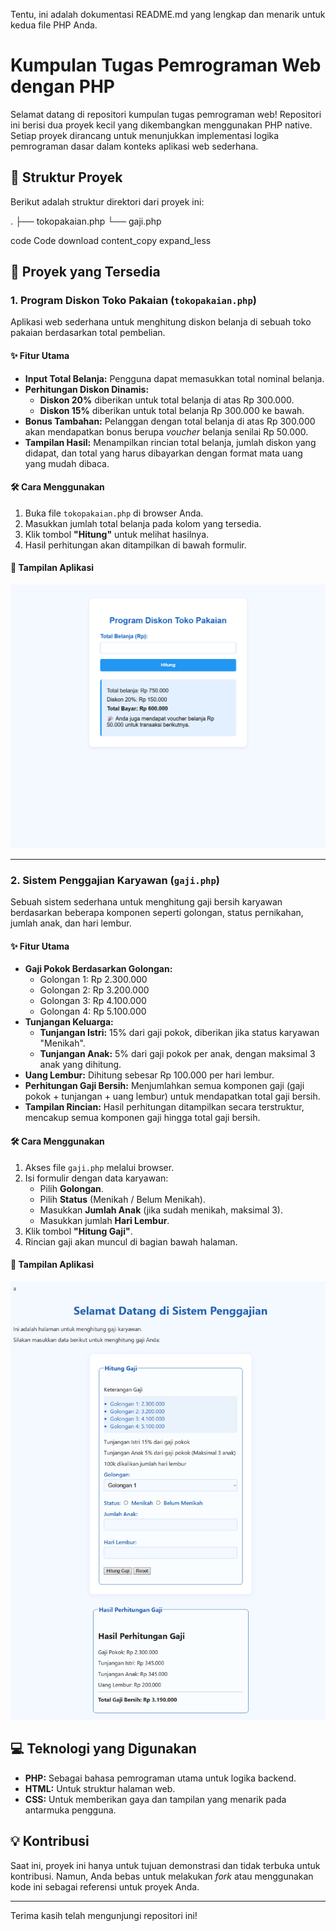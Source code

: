 Tentu, ini adalah dokumentasi README.md yang lengkap dan menarik untuk kedua file PHP Anda.

# Kumpulan Tugas Pemrograman Web dengan PHP

Selamat datang di repositori kumpulan tugas pemrograman web! Repositori ini berisi dua proyek kecil yang dikembangkan menggunakan PHP native. Setiap proyek dirancang untuk menunjukkan implementasi logika pemrograman dasar dalam konteks aplikasi web sederhana.

## 📂 Struktur Proyek

Berikut adalah struktur direktori dari proyek ini:

.
├── tokopakaian.php
└── gaji.php

code
Code
download
content_copy
expand_less
## 🚀 Proyek yang Tersedia

### 1. Program Diskon Toko Pakaian (`tokopakaian.php`)

Aplikasi web sederhana untuk menghitung diskon belanja di sebuah toko pakaian berdasarkan total pembelian.

#### ✨ Fitur Utama

*   **Input Total Belanja:** Pengguna dapat memasukkan total nominal belanja.
*   **Perhitungan Diskon Dinamis:**
    *   **Diskon 20%** diberikan untuk total belanja di atas Rp 300.000.
    *   **Diskon 15%** diberikan untuk total belanja Rp 300.000 ke bawah.
*   **Bonus Tambahan:** Pelanggan dengan total belanja di atas Rp 300.000 akan mendapatkan bonus berupa *voucher* belanja senilai Rp 50.000.
*   **Tampilan Hasil:** Menampilkan rincian total belanja, jumlah diskon yang didapat, dan total yang harus dibayarkan dengan format mata uang yang mudah dibaca.

#### 🛠️ Cara Menggunakan

1.  Buka file `tokopakaian.php` di browser Anda.
2.  Masukkan jumlah total belanja pada kolom yang tersedia.
3.  Klik tombol **"Hitung"** untuk melihat hasilnya.
4.  Hasil perhitungan akan ditampilkan di bawah formulir.

#### 📸 Tampilan Aplikasi

![Tampilan Aplikasi Toko Pakaian](https://github.com/keyyH4B/conditionalSteatments-PHP/blob/main/tokopakaian.png) 

---

### 2. Sistem Penggajian Karyawan (`gaji.php`)

Sebuah sistem sederhana untuk menghitung gaji bersih karyawan berdasarkan beberapa komponen seperti golongan, status pernikahan, jumlah anak, dan hari lembur.

#### ✨ Fitur Utama

*   **Gaji Pokok Berdasarkan Golongan:**
    *   Golongan 1: Rp 2.300.000
    *   Golongan 2: Rp 3.200.000
    *   Golongan 3: Rp 4.100.000
    *   Golongan 4: Rp 5.100.000
*   **Tunjangan Keluarga:**
    *   **Tunjangan Istri:** 15% dari gaji pokok, diberikan jika status karyawan "Menikah".
    *   **Tunjangan Anak:** 5% dari gaji pokok per anak, dengan maksimal 3 anak yang dihitung.
*   **Uang Lembur:** Dihitung sebesar Rp 100.000 per hari lembur.
*   **Perhitungan Gaji Bersih:** Menjumlahkan semua komponen gaji (gaji pokok + tunjangan + uang lembur) untuk mendapatkan total gaji bersih.
*   **Tampilan Rincian:** Hasil perhitungan ditampilkan secara terstruktur, mencakup semua komponen gaji hingga total gaji bersih.

#### 🛠️ Cara Menggunakan

1.  Akses file `gaji.php` melalui browser.
2.  Isi formulir dengan data karyawan:
    *   Pilih **Golongan**.
    *   Pilih **Status** (Menikah / Belum Menikah).
    *   Masukkan **Jumlah Anak** (jika sudah menikah, maksimal 3).
    *   Masukkan jumlah **Hari Lembur**.
3.  Klik tombol **"Hitung Gaji"**.
4.  Rincian gaji akan muncul di bagian bawah halaman.

#### 📸 Tampilan Aplikasi

![Tampilan Aplikasi Gaji Karyawan](https://github.com/keyyH4B/conditionalSteatments-PHP/blob/main/gaji.png)

## 💻 Teknologi yang Digunakan

*   **PHP:** Sebagai bahasa pemrograman utama untuk logika backend.
*   **HTML:** Untuk struktur halaman web.
*   **CSS:** Untuk memberikan gaya dan tampilan yang menarik pada antarmuka pengguna.

## 💡 Kontribusi

Saat ini, proyek ini hanya untuk tujuan demonstrasi dan tidak terbuka untuk kontribusi. Namun, Anda bebas untuk melakukan *fork* atau menggunakan kode ini sebagai referensi untuk proyek Anda.

---

Terima kasih telah mengunjungi repositori ini!
